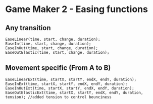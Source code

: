 # Game Maker 2 - Easing functions

## Any transition
```
EaseLinear(time, start, change, duration);
EaseIn(time, start, change, duration);
EaseInOut(time, start, change, duration);
EaseOutElastic(time, start, change, duration);
```

## Movement specific (From A to B)
```
EaseLinearExt(time, startX, startY, endX, endY, duration);
EaseInExt(time, startX, startY, endX, endY, duration);
EaseInOutExt(time, startX, startY, endX, endY, duration);
EaseOutElasticExt(time, startX, startY, endX, endY, duration, tension); //added tension to control bounciness
```
